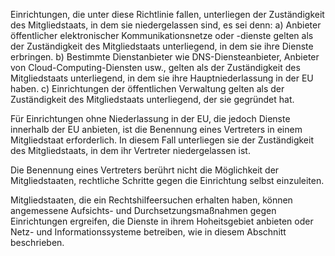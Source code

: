 Einrichtungen, die unter diese Richtlinie fallen, unterliegen der Zuständigkeit des Mitgliedstaats, in dem sie niedergelassen sind, es sei denn:
    a) Anbieter öffentlicher elektronischer Kommunikationsnetze oder -dienste gelten als der Zuständigkeit des Mitgliedstaats unterliegend, in dem sie ihre Dienste erbringen.
    b) Bestimmte Dienstanbieter wie DNS-Diensteanbieter, Anbieter von Cloud-Computing-Diensten usw., gelten als der Zuständigkeit des Mitgliedstaats unterliegend, in dem sie ihre Hauptniederlassung in der EU haben.
    c) Einrichtungen der öffentlichen Verwaltung gelten als der Zuständigkeit des Mitgliedstaats unterliegend, der sie gegründet hat.

Für Einrichtungen ohne Niederlassung in der EU, die jedoch Dienste innerhalb der EU anbieten, ist die Benennung eines Vertreters in einem Mitgliedstaat erforderlich. In diesem Fall unterliegen sie der Zuständigkeit des Mitgliedstaats, in dem ihr Vertreter niedergelassen ist.

Die Benennung eines Vertreters berührt nicht die Möglichkeit der Mitgliedstaaten, rechtliche Schritte gegen die Einrichtung selbst einzuleiten.

Mitgliedstaaten, die ein Rechtshilfeersuchen erhalten haben, können angemessene Aufsichts- und Durchsetzungsmaßnahmen gegen Einrichtungen ergreifen, die Dienste in ihrem Hoheitsgebiet anbieten oder Netz- und Informationssysteme betreiben, wie in diesem Abschnitt beschrieben.

